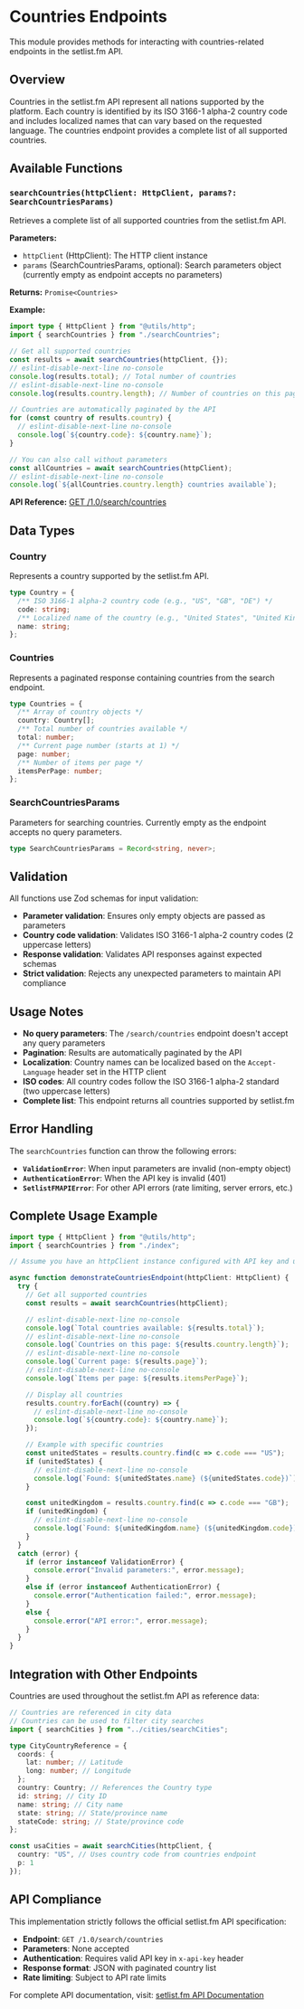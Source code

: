 # Countries Endpoints

This module provides methods for interacting with countries-related endpoints in the setlist.fm API.

## Overview

Countries in the setlist.fm API represent all nations supported by the platform. Each country is identified by its ISO 3166-1 alpha-2 country code and includes localized names that can vary based on the requested language. The countries endpoint provides a complete list of all supported countries.

## Available Functions

### `searchCountries(httpClient: HttpClient, params?: SearchCountriesParams)`

Retrieves a complete list of all supported countries from the setlist.fm API.

**Parameters:**

- `httpClient` (HttpClient): The HTTP client instance
- `params` (SearchCountriesParams, optional): Search parameters object (currently empty as endpoint accepts no parameters)

**Returns:** `Promise<Countries>`

**Example:**

```typescript
import type { HttpClient } from "@utils/http";
import { searchCountries } from "./searchCountries";

// Get all supported countries
const results = await searchCountries(httpClient, {});
// eslint-disable-next-line no-console
console.log(results.total); // Total number of countries
// eslint-disable-next-line no-console
console.log(results.country.length); // Number of countries on this page

// Countries are automatically paginated by the API
for (const country of results.country) {
  // eslint-disable-next-line no-console
  console.log(`${country.code}: ${country.name}`);
}

// You can also call without parameters
const allCountries = await searchCountries(httpClient);
// eslint-disable-next-line no-console
console.log(`${allCountries.country.length} countries available`);
```

**API Reference:** [GET /1.0/search/countries](https://api.setlist.fm/docs/1.0/resource__1.0_search_countries.html)

## Data Types

### Country

Represents a country supported by the setlist.fm API.

```typescript
type Country = {
  /** ISO 3166-1 alpha-2 country code (e.g., "US", "GB", "DE") */
  code: string;
  /** Localized name of the country (e.g., "United States", "United Kingdom", "Germany") */
  name: string;
};
```

### Countries

Represents a paginated response containing countries from the search endpoint.

```typescript
type Countries = {
  /** Array of country objects */
  country: Country[];
  /** Total number of countries available */
  total: number;
  /** Current page number (starts at 1) */
  page: number;
  /** Number of items per page */
  itemsPerPage: number;
};
```

### SearchCountriesParams

Parameters for searching countries. Currently empty as the endpoint accepts no query parameters.

```typescript
type SearchCountriesParams = Record<string, never>;
```

## Validation

All functions use Zod schemas for input validation:

- **Parameter validation**: Ensures only empty objects are passed as parameters
- **Country code validation**: Validates ISO 3166-1 alpha-2 country codes (2 uppercase letters)
- **Response validation**: Validates API responses against expected schemas
- **Strict validation**: Rejects any unexpected parameters to maintain API compliance

## Usage Notes

- **No query parameters**: The `/search/countries` endpoint doesn't accept any query parameters
- **Pagination**: Results are automatically paginated by the API
- **Localization**: Country names can be localized based on the `Accept-Language` header set in the HTTP client
- **ISO codes**: All country codes follow the ISO 3166-1 alpha-2 standard (two uppercase letters)
- **Complete list**: This endpoint returns all countries supported by setlist.fm

## Error Handling

The `searchCountries` function can throw the following errors:

- **`ValidationError`**: When input parameters are invalid (non-empty object)
- **`AuthenticationError`**: When the API key is invalid (401)
- **`SetlistFMAPIError`**: For other API errors (rate limiting, server errors, etc.)

## Complete Usage Example

```typescript
import type { HttpClient } from "@utils/http";
import { searchCountries } from "./index";

// Assume you have an httpClient instance configured with API key and user agent

async function demonstrateCountriesEndpoint(httpClient: HttpClient) {
  try {
    // Get all supported countries
    const results = await searchCountries(httpClient);

    // eslint-disable-next-line no-console
    console.log(`Total countries available: ${results.total}`);
    // eslint-disable-next-line no-console
    console.log(`Countries on this page: ${results.country.length}`);
    // eslint-disable-next-line no-console
    console.log(`Current page: ${results.page}`);
    // eslint-disable-next-line no-console
    console.log(`Items per page: ${results.itemsPerPage}`);

    // Display all countries
    results.country.forEach((country) => {
      // eslint-disable-next-line no-console
      console.log(`${country.code}: ${country.name}`);
    });

    // Example with specific countries
    const unitedStates = results.country.find(c => c.code === "US");
    if (unitedStates) {
      // eslint-disable-next-line no-console
      console.log(`Found: ${unitedStates.name} (${unitedStates.code})`);
    }

    const unitedKingdom = results.country.find(c => c.code === "GB");
    if (unitedKingdom) {
      // eslint-disable-next-line no-console
      console.log(`Found: ${unitedKingdom.name} (${unitedKingdom.code})`);
    }
  }
  catch (error) {
    if (error instanceof ValidationError) {
      console.error("Invalid parameters:", error.message);
    }
    else if (error instanceof AuthenticationError) {
      console.error("Authentication failed:", error.message);
    }
    else {
      console.error("API error:", error.message);
    }
  }
}
```

## Integration with Other Endpoints

Countries are used throughout the setlist.fm API as reference data:

```typescript
// Countries are referenced in city data
// Countries can be used to filter city searches
import { searchCities } from "../cities/searchCities";

type CityCountryReference = {
  coords: {
    lat: number; // Latitude
    long: number; // Longitude
  };
  country: Country; // References the Country type
  id: string; // City ID
  name: string; // City name
  state: string; // State/province name
  stateCode: string; // State/province code
};

const usaCities = await searchCities(httpClient, {
  country: "US", // Uses country code from countries endpoint
  p: 1
});
```

## API Compliance

This implementation strictly follows the official setlist.fm API specification:

- **Endpoint**: `GET /1.0/search/countries`
- **Parameters**: None accepted
- **Authentication**: Requires valid API key in `x-api-key` header
- **Response format**: JSON with paginated country list
- **Rate limiting**: Subject to API rate limits

For complete API documentation, visit: [setlist.fm API Documentation](https://api.setlist.fm/docs/1.0/index.html)

